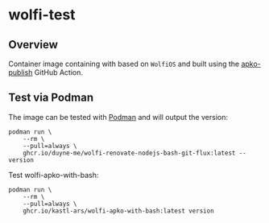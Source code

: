 # wolfi-test

## Overview
Container image containing with based on `WolfiOS` and built using the
[apko-publish](https://github.com/chainguard-images/actions/tree/main/apko-publish)
GitHub Action.

## Test via Podman
The image can be tested with [Podman](https://podman.io/) and will output the version:
```
podman run \
    --rm \
    --pull=always \
    ghcr.io/duyne-me/wolfi-renovate-nodejs-bash-git-flux:latest --version
```

Test wolfi-apko-with-bash:
```
podman run \
    --rm \
    --pull=always \
    ghcr.io/kastl-ars/wolfi-apko-with-bash:latest version
```
